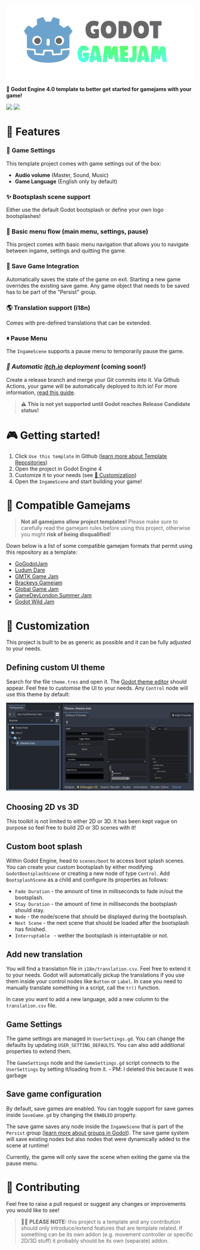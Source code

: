 ![godot-gamejam](logo.png)

**🤖 Godot Engine 4.0 template to better get started for gamejams with your game!**

![](https://img.shields.io/badge/Godot%20Compatible-4.0%2B-%234385B5) [![](https://img.shields.io/discord/785246324793540608.svg?label=&logo=discord&logoColor=ffffff&color=7389D8&labelColor=6A7EC2)](https://discord.com/invite/CKBuE5djXe)

# 🧪 Features

### 🌌 **Game Settings**

This template project comes with game settings out of the box:

- **Audio volume** (Master, Sound, Music)
- **Game Language** (English only by default)

### ✨ **Bootsplash scene support**

Either use the default Godot bootsplash or define your own logo bootsplashes!

### 🎩 Basic menu flow (main menu, settings, pause)

This project comes with basic menu navigation that allows you to navigate between ingame, settings and quitting the game.

### 💾 Save Game Integration

Automatically saves the state of the game on exit. Starting a new game overrides the existing save game. Any game object that needs to be saved has to be part of the "Persist" group.

### 🌎 Translation support (i18n)

Comes with pre-defined translations that can be extended.

### ⏸ Pause Menu

The `IngameScene` supports a pause menu to temporarily pause the game.

### _🚀 Automatic [itch.io](https://itch.io) deployment_ (coming soon!)

Create a release branch and merge your Git commits into it. Via Github Actions, your game will be automatically deployed to itch.io! For more information, [read this guide](https://bitbra.in/2020/08/01/publish-godot-game-to-itchio.html).

> **⚠ This is not yet supported until Godot reaches Release Candidate status!**

# 🎮 Getting started!

1. Click `Use this template` in Github ([learn more about Template Repositories](https://docs.github.com/en/repositories/creating-and-managing-repositories/creating-a-repository-from-a-template))
2. Open the project in Godot Engine 4
3. Customize it to your needs (see [🧱 Customization](#-customization))
4. Open the `IngameScene` and start building your game!

# 🔌 Compatible Gamejams

> **Not all gamejams allow project templates!** Please make sure to carefully read the gamejam rules before using this project, otherwise you might **risk of being disqualified**!

Down below is a list of some compatible gamejam formats that permit using this repository as a template:

- [GoGodotJam](https://gogodotjam.com/the-jam/)
- [Ludum Dare](https://ldjam.com/events/ludum-dare/rules)
- [GMTK Game Jam](https://itch.io/jam/gmtk-jam-2022)
- [Brackeys Gamejam](https://itch.io/jam/brackeys-7)
- [Global Game Jam](https://globalgamejam.org/news/be-cool-rules)
- [GameDevLondon Summer Jam](https://itch.io/jam/game-dev-london-summer-jam-2021)
- [Godot Wild Jam](https://itch.io/jam/godot-wild-jam-49)


# 🧱 Customization

This project is built to be as generic as possible and it can be fully adjusted to your needs.

## Defining custom UI theme

Search for the file `theme.tres` and open it. The [Godot theme editor](https://docs.godotengine.org/en/stable/tutorials/ui/gui_using_theme_editor.html) should appear. Feel free to customise the UI to your needs. Any `Control` node will use this theme by default:

![custom-theme](docs/custom-theme.png)

## Choosing 2D vs 3D

This toolkit is not limited to either 2D or 3D. It has been kept vague on purpose so feel free to build 2D or 3D scenes with it!

## Custom boot splash

Within Godot Engine, head to `scenes/boot` to access boot splash scenes. You can create your custom bootsplash by either modifying `GodotBootsplashScene` or creating a new node of type `Control`. Add `BootsplashScene` as a child and configure its properties as follows:

- `Fade Duration` - the amount of time in milliseconds to fade in/out the bootsplash.
- `Stay Duration` - the amount of time in milliseconds the bootsplash should stay.
- `Node` - the node/scene that should be displayed during the bootsplash.
- `Next Scene` - the next scene that should be loaded after the bootsplash has finished.
- `Interruptable ` - wether the bootsplash is interruptable or not.

## Add new translation

You will find a translation file in `i18n/translation.csv`. Feel free to extend it to your needs. Godot will automatically pickup the translations if you use them inside your control nodes like `Button` or `Label`. In case you need to manually translate something in a script, call the `tr()` function.

In case you want to add a new language, add a new column to the `translation.csv` file.

## Game Settings

The game settings are managed in `UserSettings.gd`. You can change the defaults by updating `USER_SETTING_DEFAULTS`. You can also add additional properties to extend them.

The `GameSettings` node and the `GameSettings.gd` script connects to the `UserSettings` by setting it/loading from it.
    - PM: I deleted this because it was garbage

## Save game configuration

By default, save games are enabled. You can toggle support for save games inside `SaveGame.gd` by changing the `ENABLED` property.

The save game saves any node inside the `IngameScene` that is part of the `Persist` group ([learn more about groups in Godot](https://docs.godotengine.org/en/stable/tutorials/scripting/groups.html)). The save game system will save existing nodes but also nodes that were dynamically added to the scene at runtime!

Currently, the game will only save the scene when exiting the game via the pause menu.


# 🍻 Contributing

Feel free to raise a pull request or suggest any changes or improvements you would like to see!

> 🐱‍💻 **PLEASE NOTE:** this project is a template and any contribution should only introduce/extend features that are template related. If something can be its own addon (e.g. movement controller or specific 2D/3D stuff) it probably should be its own (separate) addon.
